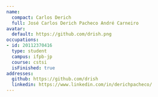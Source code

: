 ```yaml
---
name:
  compact: Carlos Derich
  full: José Carlos Derich Pacheco André Carneiro
avatar:
  default: https://github.com/drish.png
occupations:
- id: 20112370416
  type: student
  campus: ifpb-jp
  course: cstsi
  isFinished: true
addresses:
  github: https://github.com/drish
  linkedin: https://www.linkedin.com/in/derichpacheco/
---
```

